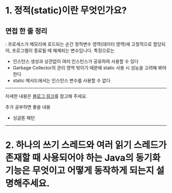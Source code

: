 # 1. 정적(static)이란 무엇인가요?

## 면접 한 줄 정리
: 프로세스가 메모리에 로드되는 순간 정적변수 영역(데이터 영역)에 고정적으로 할당되어, 프로그램이 종료될 때 해제되는 변수입니다.
특징으로는 
- 인스턴스 생성과 상관없이 여러 인스턴스가 공유하여 사용할 수 있다
- Garbage Collector의 관리 영역 밖이기 때문에 static 사용 시 성능을 고려해 봐야 한다
- static 메서드에서는 인스턴스 변수를 사용할 수 없다

---
자세한 내용은 [블로그 링크](https://velog.io/@may_yun/Java-%EC%A0%95%EC%A0%81static%EC%9D%B4%EB%9E%80)를 참고해 주세요.

추가 공부하면 좋을 내용
- 싱글톤 패턴

---
# 2. 하나의 쓰기 스레드와 여러 읽기 스레드가 존재할 때 사용되어야 하는 Java의 동기화 기능은 무엇이고 어떻게 동작하게 되는지 설명해주세요.
